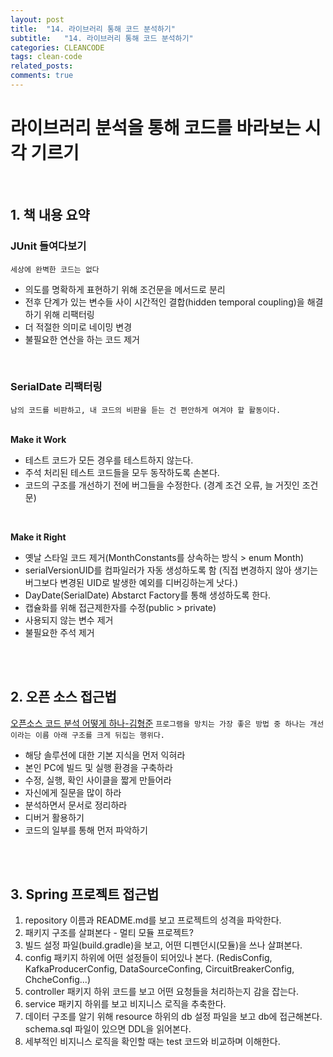 ```yaml
---
layout: post
title:  "14. 라이브러리 통해 코드 분석하기"
subtitle:   "14. 라이브러리 통해 코드 분석하기"
categories: CLEANCODE
tags: clean-code
related_posts:
comments: true
---
```

# 라이브러리 분석을 통해 코드를 바라보는 시각 기르기
<br>

## 1. 책 내용 요약

### JUnit 들여다보기

`세상에 완벽한 코드는 없다` <br>

- 의도를 명확하게 표현하기 위해 조건문을 메서드로 분리
- 전후 단계가 있는 변수들 사이 시간적인 결합(hidden temporal coupling)을 해결하기 위해 리팩터링
- 더 적절한 의미로 네이밍 변경
- 불필요한 연산을 하는 코드 제거

<br>

### SerialDate 리팩터링

`남의 코드를 비판하고, 내 코드의 비판을 듣는 건 편안하게 여겨야 할 활동이다.` <br><br>

<b>Make it Work</b>

- 테스트 코드가 모든 경우를 테스트하지 않는다.
- 주석 처리된 테스트 코드들을 모두 동작하도록 손본다.
- 코드의 구조를 개선하기 전에 버그들을 수정한다. (경계 조건 오류, 늘 거짓인 조건문)

<br>

<b>Make it Right</b>

- 옛날 스타일 코드 제거(MonthConstants를 상속하는 방식 > enum Month)
- serialVersionUID를 컴파일러가 자동 생성하도록 함 (직접 변경하지 않아 생기는 버그보다 변경된 UID로 발생한 예외를 디버깅하는게 낫다.)
- DayDate(SerialDate) Abstarct Factory를 통해 생성하도록 한다.
- 캡슐화를 위해 접근제한자를 수정(public > private)
- 사용되지 않는 변수 제거
- 불필요한 주석 제거

<br>
<br>

## 2. 오픈 소스 접근법

[오픈소스 코드 분석 어떻게 하나-김형준](https://www.popit.kr/%EC%98%A4%ED%94%88%EC%86%8C%EC%8A%A4-%EC%BD%94%EB%93%9C-%EB%B6%84%EC%84%9D-%EC%96%B4%EB%96%BB%EA%B2%8C-%ED%95%98%EB%82%98/)
`프로그램을 망치는 가장 좋은 방법 중 하나는 개선이라는 이름 아래 구조를 크게 뒤집는 행위다.`

- 해당 솔루션에 대한 기본 지식을 먼저 익혀라
- 본인 PC에 빌드 및 실행 환경을 구축하라
- 수정, 실행, 확인 사이클을 짧게 만들어라
- 자신에게 질문을 많이 하라
- 분석하면서 문서로 정리하라
- 디버거 활용하기
- 코드의 일부를 통해 먼저 파악하기

<br><br>

## 3. Spring 프로젝트 접근법

1. repository 이름과 README.md를 보고 프로젝트의 성격을 파악한다.
2. 패키지 구조를 살펴본다 - 멀티 모듈 프로젝트?
3. 빌드 설정 파일(build.gradle)을 보고, 어떤 디펜던시(모듈)을 쓰나 살펴본다.
4. config 패키지 하위에 어떤 설정들이 되어있나 본다. (RedisConfig, KafkaProducerConfig, DataSourceConfing, CircuitBreakerConfig, ChcheConfig...)
5. controller 패키지 하위 코드를 보고 어떤 요청들을 처리하는지 감을 잡는다.
6. service 패키지 하위를 보고 비지니스 로직을 추축한다.
7. 데이터 구조를 알기 위해 resource 하위의 db 설정 파일을 보고 db에 접근해본다. schema.sql 파일이 있으면 DDL을 읽어본다.
8. 세부적인 비지니스 로직을 확인할 때는 test 코드와 비교하며 이해한다.
